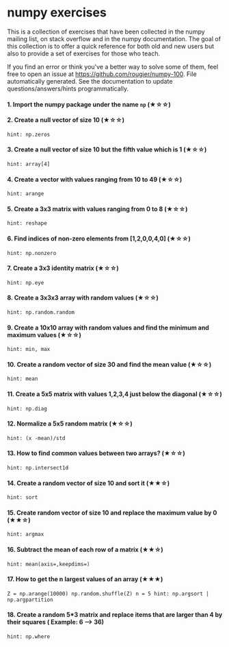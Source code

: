 

# numpy exercises

This is a collection of exercises that have been collected in the numpy mailing list, on stack overflow
and in the numpy documentation. The goal of this collection is to offer a quick reference for both old
and new users but also to provide a set of exercises for those who teach.


If you find an error or think you've a better way to solve some of them, feel
free to open an issue at <https://github.com/rougier/numpy-100>.
File automatically generated. See the documentation to update questions/answers/hints programmatically.

#### 1. Import the numpy package under the name `np` (★☆☆)


#### 2. Create a null vector of size 10 (★☆☆)
`hint: np.zeros`

#### 3. Create a null vector of size 10 but the fifth value which is 1 (★☆☆)
`hint: array[4]`

#### 4. Create a vector with values ranging from 10 to 49 (★☆☆)
`hint: arange`

#### 5. Create a 3x3 matrix with values ranging from 0 to 8 (★☆☆)
`hint: reshape`

#### 6. Find indices of non-zero elements from [1,2,0,0,4,0] (★☆☆)
`hint: np.nonzero`

#### 7. Create a 3x3 identity matrix (★☆☆)
`hint: np.eye`

#### 8. Create a 3x3x3 array with random values (★☆☆)
`hint: np.random.random`

#### 9. Create a 10x10 array with random values and find the minimum and maximum values (★☆☆)
`hint: min, max`

#### 10. Create a random vector of size 30 and find the mean value (★☆☆)
`hint: mean`

#### 11. Create a 5x5 matrix with values 1,2,3,4 just below the diagonal (★☆☆)
`hint: np.diag`

#### 12. Normalize a 5x5 random matrix (★☆☆)
`hint: (x -mean)/std`

#### 13. How to find common values between two arrays? (★☆☆)
`hint: np.intersect1d`

#### 14. Create a random vector of size 10 and sort it (★★☆)
`hint: sort`

#### 15. Create random vector of size 10 and replace the maximum value by 0 (★★☆)
`hint: argmax`

#### 16. Subtract the mean of each row of a matrix (★★☆)
`hint: mean(axis=,keepdims=)`

#### 17. How to get the n largest values of an array (★★★)
`Z = np.arange(10000)
np.random.shuffle(Z)
n = 5
hint: np.argsort | np.argpartition`

#### 18. Create a random 5*3 matrix and replace items that are larger than 4 by their squares ( Example:  6 --> 36) 
`hint: np.where`

